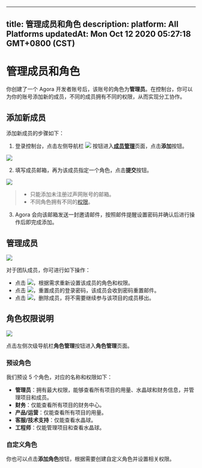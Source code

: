 
---
title: 管理成员和角色
description: 
platform: All Platforms
updatedAt: Mon Oct 12 2020 05:27:18 GMT+0800 (CST)
---
# 管理成员和角色
你创建了一个 Agora 开发者账号后，该账号的角色为**管理员**。在控制台，你可以为你的账号添加新的成员，不同的成员拥有不同的权限，从而实现分工协作。

## 添加新成员

添加新成员的步骤如下：

1. 登录控制台，点击左侧导航栏 ![](https://web-cdn.agora.io/docs-files/1594627523922) 按钮进入[**成员管理**](https://dashboard.agora.io/member)页面，点击**添加**按钮。

 ![](https://web-cdn.agora.io/docs-files/1594630496269)

2. 填写成员邮箱，再为该成员指定一个角色，点击**提交**按钮。

 ![](https://web-cdn.agora.io/docs-files/1594630515432)

> - 只能添加未注册过声网账号的邮箱。
> - 不同角色拥有不同的[权限](#permission)。

3. Agora 会向该邮箱发送一封邀请邮件，按照邮件提醒设置密码并确认后进行操作后即完成添加。

## 管理成员

![](https://web-cdn.agora.io/docs-files/1594630530451)

对于团队成员，你可进行如下操作：

- 点击 ![](https://web-cdn.agora.io/docs-files/1594629837950)，根据需求重新设置该成员的角色和权限。
- 点击 ![](https://web-cdn.agora.io/docs-files/1594629848548)，重置成员的登录密码，该成员会收到密码重置邮件。
- 点击 ![](https://web-cdn.agora.io/docs-files/1594868785328)，删除成员，将不需要继续参与该项目的成员移出。

## <a name="permission"></a>角色权限说明

![](https://web-cdn.agora.io/docs-files/1594630548525)

点击左侧次级导航栏**角色管理**按钮进入**角色管理**页面。

### 预设角色

我们预设 5 个角色，对应的名称和权限如下：

- **管理员**：拥有最大权限，能够查看所有项目的用量、水晶球和财务信息，并管理项目和成员。
- **财务**：仅能查看所有项目的财务中心。
- **产品/运营**：仅能查看所有项目的用量。
- **客服/技术支持**：仅能查看水晶球。
- **工程师**：仅能管理项目和查看水晶球。

### 自定义角色

你也可以点击**添加角色**按钮，根据需要创建自定义角色并设置相关权限。
